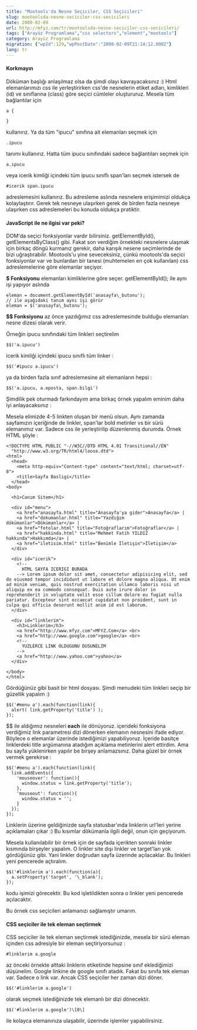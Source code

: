 ```yaml
---
title: "Mootools'da Nesne Seçiciler, CSS Seçicileri"
slug: mootoolsda-nesne-seciciler-css-secicileri
date: 2008-02-09
url: http://mfyz.com/tr/mootoolsda-nesne-seciciler-css-secicileri/
tags: ["Arayüz Programlama","css selectors","element","mootools"]
category: Arayüz Programlama
migration: {"wpId":129,"wpPostDate":"2008-02-09T21:14:12.000Z"}
lang: tr
---
```


#### Korkmayın

Döküman başlığı anlaşılmaz olsa da şimdi olayı kavrayacaksınız :) Html elemanlarımızı css ile yerleştirirken css'de nesnelerin etiket adları, kimlikleri (id) ve sınıflarına (class) göre seçici cümleler oluştururuz. Mesela tüm bağlantılar için
```
a {

}

```
kullanırız. Ya da tüm "ipucu" sınıfına ait elemanları seçmek için
```
.ipucu

```
tanımı kullanırız. Hatta tüm ipucu sınıfındaki sadece bağlantıları seçmek için
```
a.ipucu

```
veya icerik kimliği içindeki tüm ipucu sınıflı span'ları seçmek istersek de
```
#icerik span.ipucu

```
adreslemesini kullanırız. Bu adresleme aslında nesnelere erişimimizi oldukça kolaylaştırır. Gerek tek nesneye ulaşırken gerek de birden fazla nesneye ulaşırken css adreslemeleri bu konuda oldukça pratiktir.

#### JavaScript ile ne ilgisi var peki?

DOM'da seçici fonksiyonlar vardır bilirsiniz. getElementById(), getElementsByClass() gibi. Fakat son verdiğim örnekteki nesnelere ulaşmak için birkaç döngü kurmanız gerekir, daha karışık nesene seçimlerinde de bizi uğraştırabilir. Mootools'u yine seveceksiniz, çünkü mootools'da seçici fonksiyonlar var ve bunlardan bir tanesi (muhtemelen en çok kullanılan) css adreslemelerine göre elemanlar seçiyor.

**$ Fonksiyonu** elemanları kimliklerine göre seçer. getElementById(); ile aynı işi yapıyor aslında
```
eleman = document.getElementById('anasayfa\_butonu');
// ile aşağıdaki tanım aynı işi görür
eleman = $('anasayfa\_butonu');

```
**$$ Fonksiyonu** az önce yazdığımız css adreslemesinde bulduğu elemanları nesne dizesi olarak verir.

Örneğin ipucu sınıfındaki tüm linkleri seçtirelim
```
$$('a.ipucu')

```
icerik kimliği içindeki ipucu sınıflı tüm linker :
```
$$('#ipucu a.ipucu')

```
ya da birden fazla sınıf adreslemesine ait elemanların hepsi :
```
$$('a.ipucu, a.eposta, span.bilgi')

```
Şimdilik pek oturmadı farkındayım ama birkaç örnek yapalım eminim daha iyi anlayacaksınız :

Mesela elimizde 4-5 linkten oluşan bir menü olsun. Aynı zamanda sayfamızın içeriğinde de linkler, span'lar bold metinler vs bir sürü elemanımız var. Sadece css ile yerleştirilip düzenlenmiş durumda. Örnek HTML şöyle :
```
<!DOCTYPE HTML PUBLIC "-//W3C//DTD HTML 4.01 Transitional//EN"
  "http://www.w3.org/TR/html4/loose.dtd">
<html>
  <head>
    <meta http-equiv="Content-type" content="text/html; charset=utf-8">
    <title>Sayfa Basligi</title>
  </head>
<body>
  
  <h1>Canım Sitem</h1>
  
  <div id="menu">
    <a href="anasayfa.html" title="Anasayfa'ya gider">Anasayfa</a> |
    <a href="dokumanlar.html" title="Yazdığım dökümanlar">Dökümanlar</a> |
    <a href="fotolar.html" title="Fotoğraflarım">Fotoğraflar</a> |
    <a href="hakkinda.html" title="Mehmet Fatih YILDIZ hakkında">Hakkımda</a> |
    <a href="iletisim.html" title="Benimle İletişin">İletişim</a>
  </div>
  
  <div id="icerik">
    <!--
      HTML SAYFA ICERIGI BURADA
    --> Lorem ipsum dolor sit amet, consectetur adipisicing elit, sed do eiusmod tempor incididunt ut labore et dolore magna aliqua. Ut enim ad minim veniam, quis nostrud exercitation ullamco laboris nisi ut aliquip ex ea commodo consequat. Duis aute irure dolor in reprehenderit in voluptate velit esse cillum dolore eu fugiat nulla pariatur. Excepteur sint occaecat cupidatat non proident, sunt in culpa qui officia deserunt mollit anim id est laborum.
  </div>
  
  <div id="linklerim">
    <h3>Linklerim</h3>
    <a href="http://www.mfyz.com">MFYZ.Com</a> <br>
    <a href="http://www.google.com">google</a> <br>
    <!--
      YUZLERCE LINK OLDUGUNU DUSUNELIM
    -->
    <a href="http://www.yahoo.com">yahoo</a>
  </div>
  
</body>
</html>

```
Gördüğünüz gibi basit bir html dosyası. Şimdi menudeki tüm linkleri seçip bir güzellik yapalım :)
```
$$('#menu a').each(function(link){
  alert( link.getProperty('title') );
});

```
$$ ile aldığımız nesneleri **each** ile dönüyoruz. içerideki fonksiyona verdiğimiz link parametresi dizi dönerken elemanın nesnesini ifade ediyor. Böylece o elemanlar üzerinde istediğimizi yapabiliyoruz. İçeride basitçe linklerdeki title argümanına atadığım açıklama metinlerini alert ettirdim. Ama bu sayfa yüklenirken yapılır be birşey anlamazsınız. Daha güzel bir örnek vermek gerekirse :
```
$$('#menu a').each(function(link){
  link.addEvents({
    'mouseover': function(){
      window.status = link.getProperty('title');
    },
    'mouseout': function(){
      window.status = '';
    }
  });
});

```
Linklerin üzerine geldiğinizde sayfa statusbar'ında linklerin url'leri yerine açıklamaları çıkar :) Bu kısımlar dökümanla ilgili değil, onun için geçiyorum.

Mesela kullanılabilir bir örnek için de sayfada içerikten sonraki linkler kısmında birşeyler yapalım. O linkler site dışı linkler ve target'ları yok gördüğünüz gibi. Yani linkler doğrudan sayfa üzerinde açılacaklar. Bu linkleri yeni pencerede açtıralım.
```
$$('#linklerim a').each(function(a){
  a.setProperty('target', '\_blank');
});

```
kodu işimizi görecektir. Bu kod işletildikten sonra o linkler yeni pencerede açılacaktır.

Bu örnek css seçicileri anlamanızı sağlamıştır umarım.

#### CSS seçiciler ile tek eleman seçtirmek

CSS seçiciler ile tek eleman seçtirmek istediğinizde, mesela bir sürü eleman içinden css adresiyle bir eleman seçtiriyorsunuz :
```
#linklerim a.google

```
az önceki örnekte alttaki linklerin etiketinde hepsine sınıf eklediğimizi düşünelim. Google linkine de google sınıfı atadık. Fakat bu sınıfa tek eleman var. Sadece o link var. Ancak CSS seçiciler her zaman dizi döner.
```
$$('#linklerim a.google')

```
olarak seçmek istediğinizde tek elemanlı bir dizi dönecektir.
```
$$('#linklerim a.google')\[0\]

```
ile kolayca elemanınıza ulaşabilir, üzerinde işlemler yapabilirsiniz.